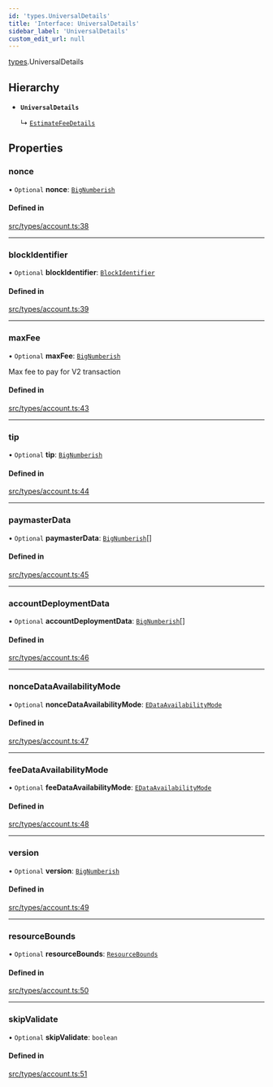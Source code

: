 ```yaml
---
id: 'types.UniversalDetails'
title: 'Interface: UniversalDetails'
sidebar_label: 'UniversalDetails'
custom_edit_url: null
---
```


[types](../namespaces/types.md).UniversalDetails

## Hierarchy

- **`UniversalDetails`**

  ↳ [`EstimateFeeDetails`](types.EstimateFeeDetails.md)

## Properties

### nonce

• `Optional` **nonce**: [`BigNumberish`](../namespaces/types.md#bignumberish)

#### Defined in

[src/types/account.ts:38](https://github.com/starknet-io/starknet.js/blob/v7.6.2/src/types/account.ts#L38)

---

### blockIdentifier

• `Optional` **blockIdentifier**: [`BlockIdentifier`](../namespaces/types.md#blockidentifier)

#### Defined in

[src/types/account.ts:39](https://github.com/starknet-io/starknet.js/blob/v7.6.2/src/types/account.ts#L39)

---

### maxFee

• `Optional` **maxFee**: [`BigNumberish`](../namespaces/types.md#bignumberish)

Max fee to pay for V2 transaction

#### Defined in

[src/types/account.ts:43](https://github.com/starknet-io/starknet.js/blob/v7.6.2/src/types/account.ts#L43)

---

### tip

• `Optional` **tip**: [`BigNumberish`](../namespaces/types.md#bignumberish)

#### Defined in

[src/types/account.ts:44](https://github.com/starknet-io/starknet.js/blob/v7.6.2/src/types/account.ts#L44)

---

### paymasterData

• `Optional` **paymasterData**: [`BigNumberish`](../namespaces/types.md#bignumberish)[]

#### Defined in

[src/types/account.ts:45](https://github.com/starknet-io/starknet.js/blob/v7.6.2/src/types/account.ts#L45)

---

### accountDeploymentData

• `Optional` **accountDeploymentData**: [`BigNumberish`](../namespaces/types.md#bignumberish)[]

#### Defined in

[src/types/account.ts:46](https://github.com/starknet-io/starknet.js/blob/v7.6.2/src/types/account.ts#L46)

---

### nonceDataAvailabilityMode

• `Optional` **nonceDataAvailabilityMode**: [`EDataAvailabilityMode`](../namespaces/types.RPC.RPCSPEC08.API.md#edataavailabilitymode-1)

#### Defined in

[src/types/account.ts:47](https://github.com/starknet-io/starknet.js/blob/v7.6.2/src/types/account.ts#L47)

---

### feeDataAvailabilityMode

• `Optional` **feeDataAvailabilityMode**: [`EDataAvailabilityMode`](../namespaces/types.RPC.RPCSPEC08.API.md#edataavailabilitymode-1)

#### Defined in

[src/types/account.ts:48](https://github.com/starknet-io/starknet.js/blob/v7.6.2/src/types/account.ts#L48)

---

### version

• `Optional` **version**: [`BigNumberish`](../namespaces/types.md#bignumberish)

#### Defined in

[src/types/account.ts:49](https://github.com/starknet-io/starknet.js/blob/v7.6.2/src/types/account.ts#L49)

---

### resourceBounds

• `Optional` **resourceBounds**: [`ResourceBounds`](../namespaces/types.md#resourcebounds)

#### Defined in

[src/types/account.ts:50](https://github.com/starknet-io/starknet.js/blob/v7.6.2/src/types/account.ts#L50)

---

### skipValidate

• `Optional` **skipValidate**: `boolean`

#### Defined in

[src/types/account.ts:51](https://github.com/starknet-io/starknet.js/blob/v7.6.2/src/types/account.ts#L51)
